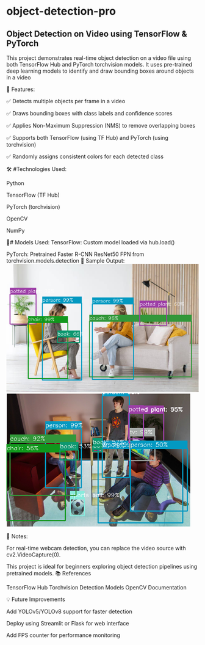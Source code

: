 # object-detection-pro
## Object Detection on Video using TensorFlow & PyTorch
This project demonstrates real-time object detection on a video file using both TensorFlow Hub and PyTorch torchvision models. It uses pre-trained deep learning models to identify and draw bounding boxes around objects in a video

🚀 Features:

✅ Detects multiple objects per frame in a video

✅ Draws bounding boxes with class labels and confidence scores

✅ Applies Non-Maximum Suppression (NMS) to remove overlapping boxes

✅ Supports both TensorFlow (using TF Hub) and PyTorch (using torchvision)

✅ Randomly assigns consistent colors for each detected class

🛠️ #Technologies Used:

Python

TensorFlow (TF Hub)

PyTorch (torchvision)

OpenCV

NumPy

🧠# Models Used:
TensorFlow: Custom model loaded via hub.load()

PyTorch: Pretrained Faster R-CNN ResNet50 FPN from torchvision.models.detection
🎥 Sample Output:
![iamge alt](https://github.com/quicklabcicd25/object-detection-pro/blob/9f6ad0d6cb87adb8db5ff3ee65455f5c58038289/detected4.png)
![iamge alt](https://github.com/quicklabcicd25/object-detection-pro/blob/77667ca78d9f4ea6a7778f37bd4c0619dce4942d/detected3.png)

📌 Notes:

For real-time webcam detection, you can replace the video source with cv2.VideoCapture(0).

This project is ideal for beginners exploring object detection pipelines using pretrained models.
📚 References

TensorFlow Hub
Torchvision Detection Models
OpenCV Documentation

💡 Future Improvements

Add YOLOv5/YOLOv8 support for faster detection

Deploy using Streamlit or Flask for web interface

Add FPS counter for performance monitoring


















